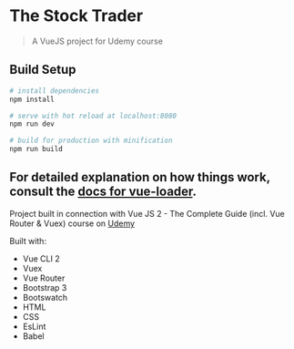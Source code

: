 # The Stock Trader

> A VueJS project for Udemy course

## Build Setup

```bash
# install dependencies
npm install

# serve with hot reload at localhost:8080
npm run dev

# build for production with minification
npm run build
```

## For detailed explanation on how things work, consult the [docs for vue-loader](http://vuejs.github.io/vue-loader).

Project built in connection with Vue JS 2 - The Complete Guide (incl. Vue Router & Vuex) course on [Udemy](https://www.udemy.com/vuejs-2-the-complete-guide/)

Built with:

- Vue CLI 2
- Vuex
- Vue Router
- Bootstrap 3
- Bootswatch
- HTML
- CSS
- EsLint
- Babel
